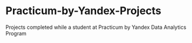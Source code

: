 # Practicum-by-Yandex-Projects

Projects completed while a student at Practicum by Yandex Data Analytics Program